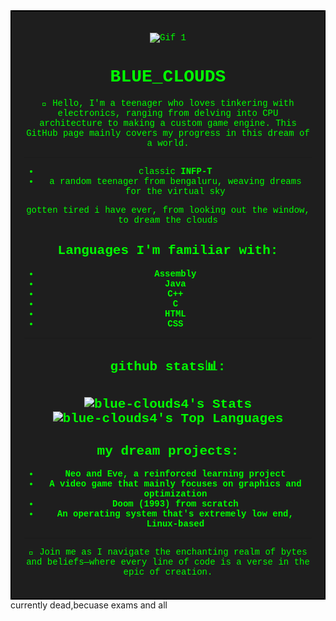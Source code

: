 <div style="border: 2px solid black; padding: 20px; background-color: #1e1e1e; color: #00ff00; font-family: 'Courier New', Courier, monospace; text-align: center;">

![Gif 1](https://i0.wp.com/media1.giphy.com/media/fUpvkRuLKE4xMBJLvH/200.gif)

# BLUE_CLOUDS

👋 Hello, I'm a teenager who loves tinkering with electronics, ranging from delving into CPU architecture to making a custom game engine. This GitHub page mainly covers my progress in this dream of a world.

---

- classic **INFP-T**
- a random teenager from bengaluru, weaving dreams for the virtual sky

gotten tired i have ever, from looking out the window, to dream the clouds

## Languages I'm familiar with:

- **Assembly**
- **Java**
- **C++**
- **C**
- **HTML**
- **CSS**

---

## github stats📊:
![blue-clouds4's Stats](https://github-readme-stats.vercel.app/api?username=blue-clouds4&theme=github_dark&show_icons=true&hide_border=false&count_private=true)
<br>
![blue-clouds4's Top Languages](https://github-readme-stats.vercel.app/api/top-langs/?username=blue-clouds4&theme=github_dark&show_icons=true&hide_border=false&layout=compact)
---

## my dream projects:

- **Neo and Eve, a reinforced learning project**
- **A video game that mainly focuses on graphics and optimization**
- **Doom (1993) from scratch**
- **An operating system that's extremely low end, Linux-based**

---
🚀 Join me as I navigate the enchanting realm of bytes and beliefs—where every line of code is a verse in the epic of creation.

</div>
currently dead,becuase exams and all
